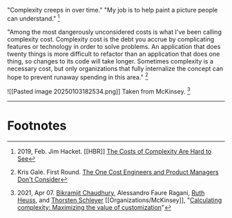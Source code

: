 "Complexity creeps in over time." "My job is to help paint a picture people can understand." [^1] 

"Among the most dangerously unconsidered costs is what I've been calling complexity cost. Complexity cost is the debt you accrue by complicating features or technology in order to solve problems. An application that does twenty things is more difficult to refactor than an application that does one thing, so changes to its code will take longer. Sometimes complexity is a necessary cost, but only organizations that fully internalize the concept can hope to prevent runaway spending in this area." [^3]

![[Pasted image 20250103182534.png]]
Taken from McKinsey. [^2]




***
# Footnotes
[^1]: 2019, Feb. Jim Hacket. [[HBR]] [The Costs of Complexity Are Hard to See](https://hbr.org/2019/01/the-costs-of-complexity-are-hard-to-see)
[^3]: Kris Gale. First Round. [The One Cost Engineers and Product Managers Don't Consider](https://review.firstround.com/the-one-cost-engineers-and-product-managers-dont-consider/)
[^2]: 2021, Apr 07. [Bikramjit Chaudhury](https://www.mckinsey.com/our-people/bikramjit-chaudhury), Alessandro Faure Ragani, [Ruth Heuss](https://www.mckinsey.com/our-people/ruth-heuss), and [Thorsten Schleyer](https://www.mckinsey.com/our-people/thorsten-schleyer) [[Organizations/McKinsey]], "[Calculating complexity: Maximizing the value of customization](https://www.mckinsey.com/capabilities/operations/our-insights/calculating-complexity-maximizing-the-value-of-customization)"